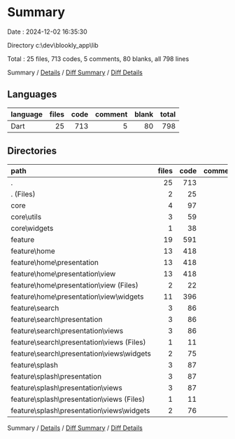 # Summary

Date : 2024-12-02 16:35:30

Directory c:\\dev\\blookly_app\\lib

Total : 25 files,  713 codes, 5 comments, 80 blanks, all 798 lines

Summary / [Details](details.md) / [Diff Summary](diff.md) / [Diff Details](diff-details.md)

## Languages
| language | files | code | comment | blank | total |
| :--- | ---: | ---: | ---: | ---: | ---: |
| Dart | 25 | 713 | 5 | 80 | 798 |

## Directories
| path | files | code | comment | blank | total |
| :--- | ---: | ---: | ---: | ---: | ---: |
| . | 25 | 713 | 5 | 80 | 798 |
| . (Files) | 2 | 25 | 0 | 6 | 31 |
| core | 4 | 97 | 0 | 7 | 104 |
| core\\utils | 3 | 59 | 0 | 5 | 64 |
| core\\widgets | 1 | 38 | 0 | 2 | 40 |
| feature | 19 | 591 | 5 | 67 | 663 |
| feature\\home | 13 | 418 | 0 | 38 | 456 |
| feature\\home\\presentation | 13 | 418 | 0 | 38 | 456 |
| feature\\home\\presentation\\view | 13 | 418 | 0 | 38 | 456 |
| feature\\home\\presentation\\view (Files) | 2 | 22 | 0 | 6 | 28 |
| feature\\home\\presentation\\view\\widgets | 11 | 396 | 0 | 32 | 428 |
| feature\\search | 3 | 86 | 0 | 12 | 98 |
| feature\\search\\presentation | 3 | 86 | 0 | 12 | 98 |
| feature\\search\\presentation\\views | 3 | 86 | 0 | 12 | 98 |
| feature\\search\\presentation\\views (Files) | 1 | 11 | 0 | 3 | 14 |
| feature\\search\\presentation\\views\\widgets | 2 | 75 | 0 | 9 | 84 |
| feature\\splash | 3 | 87 | 5 | 17 | 109 |
| feature\\splash\\presentation | 3 | 87 | 5 | 17 | 109 |
| feature\\splash\\presentation\\views | 3 | 87 | 5 | 17 | 109 |
| feature\\splash\\presentation\\views (Files) | 1 | 11 | 0 | 3 | 14 |
| feature\\splash\\presentation\\views\\widgets | 2 | 76 | 5 | 14 | 95 |

Summary / [Details](details.md) / [Diff Summary](diff.md) / [Diff Details](diff-details.md)